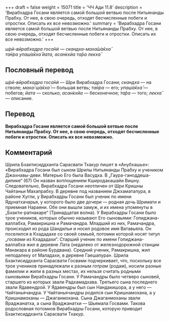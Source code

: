 +++
draft = false
weight = 15071
title = 'ЧЧ Ади 11.8'
description = 'Вирабхадра Госани является самой большой ветвью после Нитьянанды Прабху. От нее, в свою очередь, отходят бесчисленные побеги и отростки. Описать их все невозможно.'
summary = 'Вирабхадра Госани является самой большой ветвью после Нитьянанды Прабху. От нее, в свою очередь, отходят бесчисленные побеги и отростки. Описать их все невозможно.'
+++

_ш́рӣ-вӣрабхадра госа̄н̃и — скандха-маха̄ш́а̄кха̄  
та̄н̇ра упаш́а̄кха̄ йата, асан̇кхйа та̄ра лекха̄_

## Пословный перевод

_ш́рӣ_\-_вӣрабхадра_ _госа̄н̃и_ — Шри Вирабхадра Госани; _скандха_ — на стволе; _маха̄_\-_ш́а̄кха̄_ — большая ветвь; _та̄н̇ра_ — его; _упаш́а̄кха̄_ — побегов; _йата_ — сколько; _асан̇кхйа_ — бесконечное; _та̄ра_ — того; _лекха̄_ — описание.

## Перевод

**Вирабхадра Госани является самой большой ветвью после Нитьянанды Прабху. От нее, в свою очередь, отходят бесчисленные побеги и отростки. Описать их все невозможно.**

## Комментарий

Шрила Бхактисиддханта Сарасвати Тхакур пишет в «Анубхашье»: «Вирабхадра Госани был сыном Шрилы Нитьянанды Прабху и учеником Джахнавы-деви. Матерью Его была Васудха. В „Гаура-ганоддеша-дипике“ (67) Он назван воплощением Кширодакашайи Вишну. Следовательно, Вирабхадра Госани неотличен от Шри Кришны Чайтаньи Махапрабху. В деревне под названием Джхаматапура, в районе Хугли, у Вирабхадры Госани был ученик по имени Ядунатхачарья, у которого было две дочери — родная дочь Шримати и приемная Нараяни. Обе они вышли замуж, и их имена упомянуты в „Бхакти-ратнакаре“ (Тринадцатая волна). У Вирабхадры Госани было трое учеников, которых обычно называют Его сыновьями: Гопиджана-валлабха, Рамакришна и Рамачандра. Младший из них, Рамачандра, происходил из рода Шандильи и носил родовое имя Ватавьяла. Он поселился в Кхададахе со своей семьей, потомки которой носят титул „_госвами_ из Кхададахи“. Старший ученик по имени Гопиджана-валлабха жил в деревне Лата (недалеко от железнодорожной станции Манакара в районе Бурдвана). Средний ученик, Рамакришна, жил неподалеку от Маладахи, в деревне Гаешапура». Шрила Бхактисиддханта Сарасвати Госвами подчеркивает, что, поскольку все трое учеников принадлежали к разным _готрам_ (родам), носили разные фамилии и жили в разных местах, их нельзя считать родными сыновьями Вирабхадры Госани. У Рамачандры было четверо сыновей, старшего из которых звали Радхамадхава. Третьего сына последнего звали Ядавендрой. У Ядавендры был сын Нандакишора, а у него — Чайтаньячандра. У Чайтаньячандры родился сын Кришнамохана, а у Кришнамоханы — Джаганмохана. Сына Джаганмоханы звали Враджанатха, а сына Враджанатхи — Шьямала Госвами. Такова родословная потомков Вирабхадры Госани, которую приводит Бхактисиддханта Сарасвати Тхакур.

